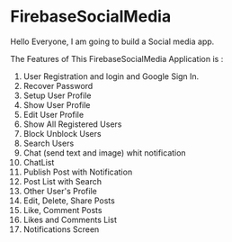 # FirebaseSocialMedia
Hello Everyone, I am going to build a Social media app.

The Features of This FirebaseSocialMedia Application is :

1. User Registration and login and Google Sign In.
3. Recover Password
5. Setup User Profile
6. Show User Profile
7. Edit User Profile
8. Show All Registered Users
9. Block Unblock Users
10. Search Users
11. Chat (send text and image) whit notification
12. ChatList
13. Publish Post with Notification
14. Post List with Search
15. Other User's Profile
16. Edit, Delete, Share Posts
17. Like, Comment Posts
18. Likes and Comments List
19. Notifications Screen
